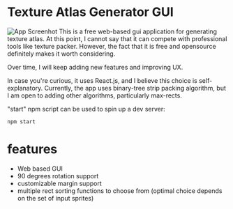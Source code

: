 # Texture Atlas Generator GUI
![App Screenhot](https://github.com/xtropia/texture-atlas-generator-gui/blob/master/src/images/screenShot.png)
This is a free web-based gui application for generating texture atlas. At this point, I cannot say that it can compete with professional tools like texture packer. However, the fact that it is free and opensource definitely makes it worth considering.

Over time, I will keep adding new features and improving UX.

In case you're curious, it uses React.js, and I believe this choice is self-explanatory. Currently, the app uses binary-tree strip packing algorithm, but I am open to adding other algorithms, particularly max-rects.

"start" npm script can be used to spin up a dev server:

```
npm start
```

# features
* Web based GUI
* 90 degrees rotation support
* customizable margin support
* multiple rect sorting functions to choose from (optimal choice depends on the set of input sprites)
